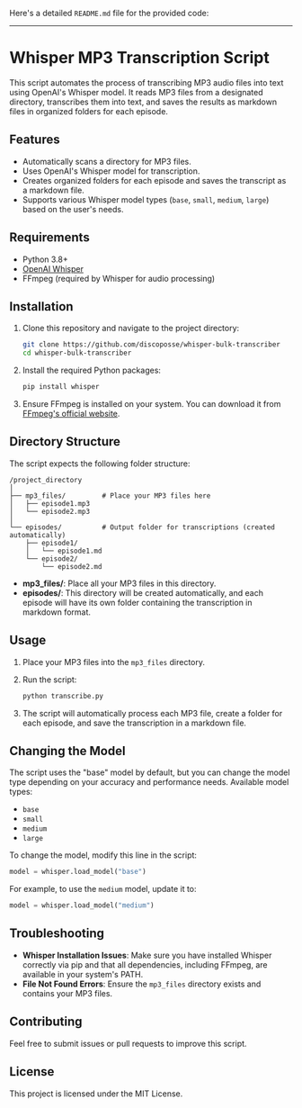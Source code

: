 Here's a detailed `README.md` file for the provided code:

---

# Whisper MP3 Transcription Script

This script automates the process of transcribing MP3 audio files into text using OpenAI's Whisper model. It reads MP3 files from a designated directory, transcribes them into text, and saves the results as markdown files in organized folders for each episode.

## Features

- Automatically scans a directory for MP3 files.
- Uses OpenAI's Whisper model for transcription.
- Creates organized folders for each episode and saves the transcript as a markdown file.
- Supports various Whisper model types (`base`, `small`, `medium`, `large`) based on the user's needs.

## Requirements

- Python 3.8+
- [OpenAI Whisper](https://github.com/openai/whisper)
- FFmpeg (required by Whisper for audio processing)

## Installation

1. Clone this repository and navigate to the project directory:

   ```bash
   git clone https://github.com/discoposse/whisper-bulk-transcriber
   cd whisper-bulk-transcriber
   ```

2. Install the required Python packages:

   ```bash
   pip install whisper
   ```

3. Ensure FFmpeg is installed on your system. You can download it from [FFmpeg's official website](https://ffmpeg.org/download.html).

## Directory Structure

The script expects the following folder structure:

```
/project_directory
│
├── mp3_files/         # Place your MP3 files here
│   ├── episode1.mp3
│   └── episode2.mp3
│
└── episodes/          # Output folder for transcriptions (created automatically)
    ├── episode1/
    │   └── episode1.md
    └── episode2/
        └── episode2.md
```

- **mp3_files/**: Place all your MP3 files in this directory.
- **episodes/**: This directory will be created automatically, and each episode will have its own folder containing the transcription in markdown format.

## Usage

1. Place your MP3 files into the `mp3_files` directory.
2. Run the script:

   ```bash
   python transcribe.py
   ```

3. The script will automatically process each MP3 file, create a folder for each episode, and save the transcription in a markdown file.

## Changing the Model

The script uses the "base" model by default, but you can change the model type depending on your accuracy and performance needs. Available model types:

- `base`
- `small`
- `medium`
- `large`

To change the model, modify this line in the script:

```python
model = whisper.load_model("base")
```

For example, to use the `medium` model, update it to:

```python
model = whisper.load_model("medium")
```

## Troubleshooting

- **Whisper Installation Issues**: Make sure you have installed Whisper correctly via pip and that all dependencies, including FFmpeg, are available in your system's PATH.
- **File Not Found Errors**: Ensure the `mp3_files` directory exists and contains your MP3 files.

## Contributing

Feel free to submit issues or pull requests to improve this script.

## License

This project is licensed under the MIT License.
